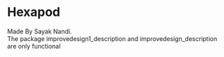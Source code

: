# Hexapod

Made By Sayak Nandi.
<br>
The package improvedesign1_description and improvedesign_description are only functional
